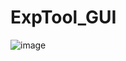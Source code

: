 # ExpTool_GUI
![image](https://github.com/VideoCardGuy/ExpTool_GUI/edit/master/ScreenShot/Show1.png)

